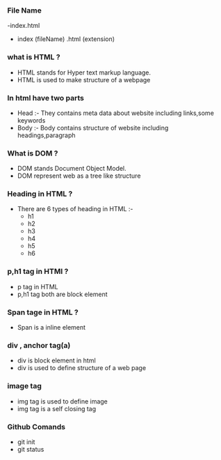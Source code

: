 ### File Name
   -index.html 
   - index (fileName)
   .html (extension)

### what is HTML ? 
 - HTML stands for Hyper text markup language. 
 - HTML is used to make structure of a webpage

 ### In html have two parts 
  - Head :- They contains meta data about website including links,some keywords
  - Body :- Body contains structure of website including headings,paragraph

### What is DOM ? 
 - DOM stands Document Object Model.
 - DOM represent web as a tree like structure

 ### Heading in HTML ? 
 - There are 6 types of heading in HTML :- 
   - h1
   - h2
   - h3
   - h4
   - h5 
   - h6

### p,h1 tag in HTMl ? 
 - p tag in HTML
 - p,h1 tag both are block element


### Span tage in HTML ? 
- Span is a inline element

### div , anchor tag(a)
 - div is block element in html
 - div is used to define structure of a web page

### image tag
 - img tag is used to define image
 - img tag is a self closing tag


### Github Comands
- git init
- git status

